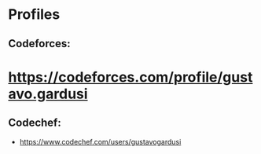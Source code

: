 # Profiles
## Codeforces: 
# https://codeforces.com/profile/gustavo.gardusi 
## Codechef: 
* https://www.codechef.com/users/gustavogardusi